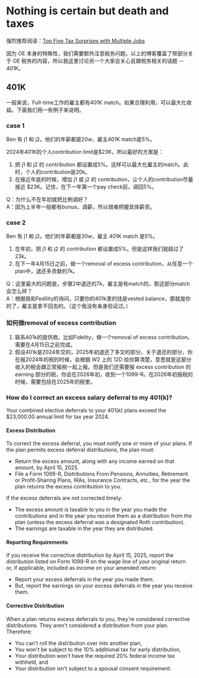 # Nothing is certain but death and taxes

强烈推荐阅读：[Top Five Tax Surprises with Multiple Jobs](https://overemployed.com/taxes-with-multiple-jobs-top-5-surprises/)

因为 OE 本身的特殊性，我们需要额外注意税务问题。以上的博客覆盖了带部分关于 OE 税务的内容，所以我这里讨论另一个大家会关心且跟税务相关的话题 -- 401K。

## 401K

一般来说，Full-time工作的雇主都有401K match。如果合理利用，可以最大化收益。下面我们用一些例子来说明。

###  case 1

Ben 有 j1 和 j2。他们的年薪都是20w，雇主401K match是5%。

2024年401K的个人contribution limit是$23K，所以最好的方案是：

1. 把 j1 和 j2 的 contribution 都设置成5%。这样可以最大化雇主的match。此时，个人的contribution是20k。
2. 在接近年底的时候，增加 j1 或 j2 的 contribution，让个人的contribution尽量接近 $23K。记住，在下一年第一个pay check前，调回5%。

Q：为什么不在年初就把比例调好？  
A：因为上半年一般都有bonus，调薪，所以很难把握具体薪资。

### case 2

Ben 有 j1 和 j2。他们的年薪都是30w，雇主 401K match 是5%。

1. 在年初，把 j1 和 j2 的 contribution 都设置成5%。但是这样我们就超过了23k。
2. 在下一年4月15日之前，做一个removal of excess contribution，从任意一个plan中，退还多贡献的7k。

Q：这里最大的问题是，步骤2中退还的7k，雇主是有match的，那这部分match会怎么样？  
A：根据我和Fedility的询问，只要你的401k里的钱是vested balance，那就是你的了，雇主是拿不回去的。（这个我没有亲身验证过。）

### 如何做removal of excess contribution

1. 联系401k的提供商，比如Fidelity，做一个removal of excess contribution。需要在4月15日之前完成。
2. 假设401k是2024年交的，2025年初退还了多交的部分。关于退还的部分，你在报2024年的税的时候，会根据 W2 上的 12D 给你算清楚，意思就是这部分收入的税会跟正常报税一起上报。但是我们还需要报 excess contribution 的 earning 部分的税，你会在2026年初，收到一个1099-R。在2026年初报税的时候，需要包括在2025年的税里。

### How do I correct an excess salary deferral to my 401(k)?

Your combined elective deferrals to your 401(k) plans exceed the $23,000.00 annual limit for tax year 2024.

#### Excess Distribution

To correct the excess deferral, you must notify one or more of your plans. If the plan permits excess deferral distributions, the plan must:

- Return the excess amount, along with any income earned on that amount, by April 15, 2025.
- File a Form 1099-R, Distributions From Pensions, Annuities, Retirement or Profit-Sharing Plans, IRAs, Insurance Contracts, etc., for the year the plan returns the excess contribution to you.

If the excess deferrals are not corrected timely:

- The excess amount is taxable to you in the year you made the contributions and in the year you receive them as a distribution from the plan (unless the excess deferral was a designated Roth contribution).
- The earnings are taxable in the year they are distributed.

#### Reporting Requirements

If you receive the corrective distribution by April 15, 2025, report the distribution listed on Form 1099-R on the wage line of your original return or, if applicable, included as income on your amended return:

- Report your excess deferrals in the year you made them.
- But, report the earnings on your excess deferrals in the year you receive them.

#### Corrective Distribution

When a plan returns excess deferrals to you, they're considered corrective distributions. They aren't considered a distribution from your plan.  
Therefore:

- You can't roll the distribution over into another plan,
- You won't be subject to the 10% additional tax for early distribution,
- Your distribution won't have the required 20% federal income tax withheld, and
- Your distribution isn't subject to a spousal consent requirement.









